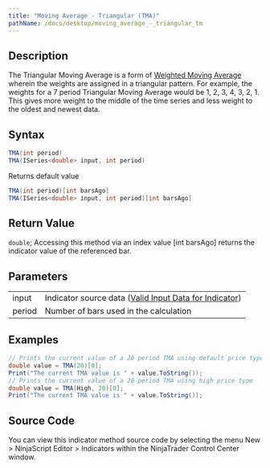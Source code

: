 ```yaml
---
title: "Moving Average - Triangular (TMA)"
pathName: /docs/desktop/moving_average_-_triangular_tm
---
```


## Description

The Triangular Moving Average is a form of [Weighted Moving Average](/docs/desktop/moving_average_-_weighted_wma) wherein the weights are assigned in a triangular pattern. For example, the weights for a 7 period Triangular Moving Average would be 1, 2, 3, 4, 3, 2, 1. This gives more weight to the middle of the time series and less weight to the oldest and newest data.

## Syntax

```csharp
TMA(int period)  
TMA(ISeries<double> input, int period)  
```

Returns default value

```csharp
TMA(int period)[int barsAgo]  
TMA(ISeries<double> input, int period)[int barsAgo]  
```

## Return Value

`double`; Accessing this method via an index value [int barsAgo] returns the indicator value of the referenced bar.

## Parameters

|  |  |
| --- | --- |
| input | Indicator source data ([Valid Input Data for Indicator](/docs/desktop/valid_input_data_for_indicator)) |
| period | Number of bars used in the calculation |

## Examples

```csharp
// Prints the current value of a 20 period TMA using default price type
double value = TMA(20)[0];
Print("The current TMA value is " + value.ToString());
// Prints the current value of a 20 period TMA using high price type
double value = TMA(High, 20)[0];
Print("The current TMA value is " + value.ToString());
```

## Source Code

You can view this indicator method source code by selecting the menu New > NinjaScript Editor > Indicators within the NinjaTrader Control Center window.
